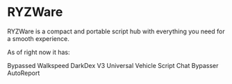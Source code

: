 # RYZWare

RYZWare is a compact and portable script hub with everything you need for a smooth experience.

As of right now it has:

Bypassed Walkspeed
DarkDex V3
Universal Vehicle Script
Chat Bypasser
AutoReport
